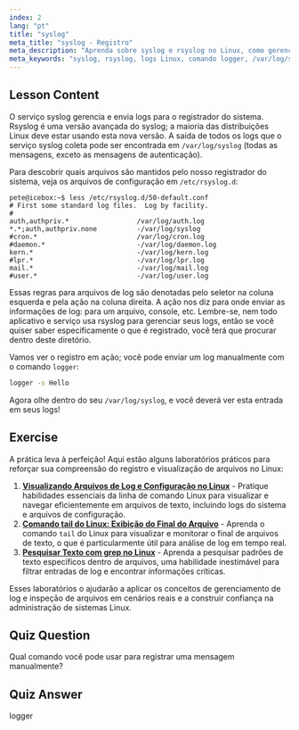 ```yaml
---
index: 2
lang: "pt"
title: "syslog"
meta_title: "syslog - Registro"
meta_description: "Aprenda sobre syslog e rsyslog no Linux, como gerenciar logs do sistema e usar o comando logger. Comece com este tutorial amigável para iniciantes!"
meta_keywords: "syslog, rsyslog, logs Linux, comando logger, /var/log/syslog, tutorial Linux, Linux para iniciantes, registro de sistema"
---
```


## Lesson Content

O serviço syslog gerencia e envia logs para o registrador do sistema. Rsyslog é uma versão avançada do syslog; a maioria das distribuições Linux deve estar usando esta nova versão. A saída de todos os logs que o serviço syslog coleta pode ser encontrada em `/var/log/syslog` (todas as mensagens, exceto as mensagens de autenticação).

Para descobrir quais arquivos são mantidos pelo nosso registrador do sistema, veja os arquivos de configuração em `/etc/rsyslog.d`:

```plaintext
pete@icebox:~$ less /etc/rsyslog.d/50-default.conf
# First some standard log files.  Log by facility.
#
auth,authpriv.*                 /var/log/auth.log
*.*;auth,authpriv.none          -/var/log/syslog
#cron.*                         /var/log/cron.log
#daemon.*                       -/var/log/daemon.log
kern.*                          -/var/log/kern.log
#lpr.*                          -/var/log/lpr.log
mail.*                          -/var/log/mail.log
#user.*                         -/var/log/user.log
```

Essas regras para arquivos de log são denotadas pelo seletor na coluna esquerda e pela ação na coluna direita. A ação nos diz para onde enviar as informações de log: para um arquivo, console, etc. Lembre-se, nem todo aplicativo e serviço usa rsyslog para gerenciar seus logs, então se você quiser saber especificamente o que é registrado, você terá que procurar dentro deste diretório.

Vamos ver o registro em ação; você pode enviar um log manualmente com o comando `logger`:

```bash
logger -s Hello
```

Agora olhe dentro do seu `/var/log/syslog`, e você deverá ver esta entrada em seus logs!

## Exercise

A prática leva à perfeição! Aqui estão alguns laboratórios práticos para reforçar sua compreensão do registro e visualização de arquivos no Linux:

1. **[Visualizando Arquivos de Log e Configuração no Linux](https://labex.io/pt/labs/linux-viewing-log-and-configuration-files-in-linux-387914)** - Pratique habilidades essenciais da linha de comando Linux para visualizar e navegar eficientemente em arquivos de texto, incluindo logs do sistema e arquivos de configuração.
2. **[Comando tail do Linux: Exibição do Final do Arquivo](https://labex.io/pt/labs/linux-linux-tail-command-file-end-display-214303)** - Aprenda o comando `tail` do Linux para visualizar e monitorar o final de arquivos de texto, o que é particularmente útil para análise de log em tempo real.
3. **[Pesquisar Texto com grep no Linux](https://labex.io/pt/labs/comptia-search-text-with-grep-in-linux-590841)** - Aprenda a pesquisar padrões de texto específicos dentro de arquivos, uma habilidade inestimável para filtrar entradas de log e encontrar informações críticas.

Esses laboratórios o ajudarão a aplicar os conceitos de gerenciamento de log e inspeção de arquivos em cenários reais e a construir confiança na administração de sistemas Linux.

## Quiz Question

Qual comando você pode usar para registrar uma mensagem manualmente?

## Quiz Answer

logger
